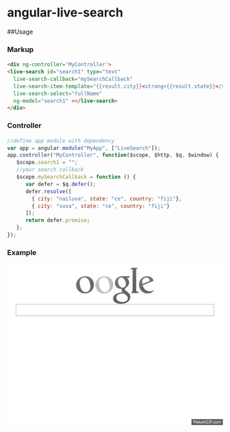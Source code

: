 angular-live-search
===========

##Usage

### Markup

```html
<div ng-controller='MyController'>
<live-search id="search1" type="text"
  live-search-callback="mySearchCallback"
  live-search-item-template="{{result.city}}<strong>{{result.state}}</strong><b>{{result.country}}</b>"
  live-search-select="fullName"
  ng-model="search1" ></live-search>
</div>
```

### Controller

```js
//define app module with dependency
var app = angular.module("MyApp", ["LiveSearch"]);
app.controller("MyController", function($scope, $http, $q, $window) {
   $scope.search1 = "";
   //your search callback
   $scope.mySearchCallback = function () {
      var defer = $q.defer();
      defer.resolve([
        { city: "nailuva", state: "ce", country: "fiji"},
        { city: "suva", state: "ce", country: "fiji"}
      ]);
      return defer.promise;
   };
});
```

### Example
![Working...](/example/oogle.gif)
